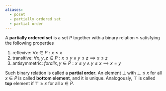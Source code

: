 ```yaml
---
aliases:
  - poset
  - partially ordered set
  - partial order
---
```

A **partially ordered set** is a set $P$ together with a binary relation $\le$ satisfying the following properties
1. reflexive: $\forall x\in P: x\le x$
2. transitive: $\forall x,y,z \in P: x\le y \land y\le z \implies x\le z$
3. antisymmetric: $forall x,y\in P: x\le y \land y\le x \implies x=y$

Such binary relation is called a **partial order**. An element $\bot$ with $\bot \le x$ for all $x\in P$ is called **bottom element**, and it is unique. Analogously, $\top$ is called **top** element if $\top \ge x$ for all $x\in P$.